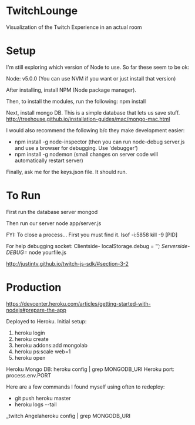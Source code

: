 # TwitchLounge
Visualization of the Twitch Experience in an actual room

# Setup
I'm still exploring which version of Node to use. So far these seem to be ok:

Node: v5.0.0
(You can use NVM if you want or just install that version)

After installing, install NPM (Node package manager).

Then, to install the modules, run the following:
npm install

Next, install mongo DB. This is a simple database that lets us save stuff.
http://treehouse.github.io/installation-guides/mac/mongo-mac.html

I would also recommend the following b/c they make development easier:
* npm install -g node-inspector (then you can run node-debug server.js and use a browser for debugging. Use 'debugger')
* npm install -g nodemon (small changes on server code will automatically restart server)

Finally, ask me for the keys.json file.
It should run.

# To Run

First run the database server
mongod

Then run our server
node app/server.js

FYI: To close a process... First you must find it.
lsof -i:5858
kill -9 [PID]

For help debugging socket:
Clientside- localStorage.debug = '*';
Serverside- DEBUG=* node yourfile.js

http://justintv.github.io/twitch-js-sdk/#section-3-2

# Production
https://devcenter.heroku.com/articles/getting-started-with-nodejs#prepare-the-app

Deployed to Heroku. Initial setup:
1. heroku login
2. heroku create
3. heroku addons:add mongolab
4. heroku ps:scale web=1
5. heroku open

Heroku Mongo DB: heroku config | grep MONGODB_URI
Heroku port: process.env.PORT

Here are a few commands I found myself using often to redeploy:
* git push heroku master
* heroku logs --tail





_twitch Angelaheroku config | grep MONGODB_URI
